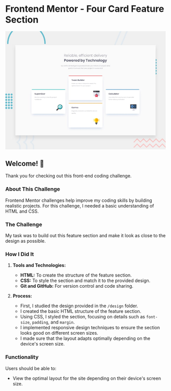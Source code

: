 # Frontend Mentor - Four Card Feature Section

![Design preview for the Four Card Feature Section coding challenge](./design/desktop-preview.jpg)

## Welcome! 👋

Thank you for checking out this front-end coding challenge.

### About This Challenge

Frontend Mentor challenges help improve my coding skills by building realistic projects. For this challenge, I needed a basic understanding of HTML and CSS.

### The Challenge

My task was to build out this feature section and make it look as close to the design as possible.

### How I Did It

1. **Tools and Technologies:**
   - **HTML:** To create the structure of the feature section.
   - **CSS:** To style the section and match it to the provided design.
   - **Git and GitHub:** For version control and code sharing.

2. **Process:**
   - First, I studied the design provided in the `/design` folder.
   - I created the basic HTML structure of the feature section.
   - Using CSS, I styled the section, focusing on details such as `font-size`, `padding`, and `margin`.
   - I implemented responsive design techniques to ensure the section looks good on different screen sizes.
   - I made sure that the layout adapts optimally depending on the device's screen size.

### Functionality

Users should be able to:

- View the optimal layout for the site depending on their device's screen size.
